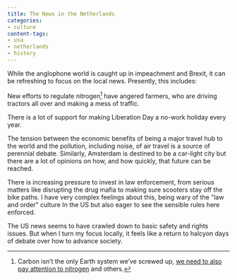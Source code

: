 ```yaml
---
title: The News in the Netherlands
categories:
- culture
content-tags:
- usa
- netherlands
- history
---
```


While the anglophone world is caught up in impeachment and Brexit, it can be refreshing to focus on the local news. Presently, this includes:

New efforts to regulate nitrogen[^nitrogen] have angered farmers, who are driving tractors all over and making a mess of traffic.

[^nitrogen]: Carbon isn’t the only Earth system we’ve screwed up, [we need to also pay attention to nitrogen](https://www.newscientist.com/article/dn18575-earths-nine-life-support-systems-nitrogen-and-phosphorus-cycles/) and others.

There is a lot of support for making Liberation Day a no-work holiday every year.

The tension between the economic benefits of being a major travel hub to the world and the pollution, including noise, of air travel is a source of perennial debate. Similarly, Amsterdam is destined to be a car-light city but there are a lot of opinions on how, and how quickly, that future can be reached.

There is increasing pressure to invest in law enforcement, from serious matters like disrupting the drug mafia to making sure scooters stay off the bike paths. I have very complex feelings about this, being wary of the "law and order" culture In the US but also eager to see the sensible rules here enforced.

The US news seems to have crawled down to basic safety and rights issues. But when I turn my focus locally, it feels like a return to halcyon days of debate over how to advance society.
